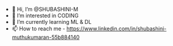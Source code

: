 - 👋 Hi, I’m @SHUBASHINI-M
- 👀 I’m interested in CODING 
- 🌱 I’m currently learning ML & DL
- 📫 How to reach me - https://www.linkedin.com/in/shubashini-muthukumaran-55b884140

<!---
SHUBASHINI-M/SHUBASHINI-M is a ✨ special ✨ repository because its `README.md` (this file) appears on your GitHub profile.
You can click the Preview link to take a look at your changes.
--->
